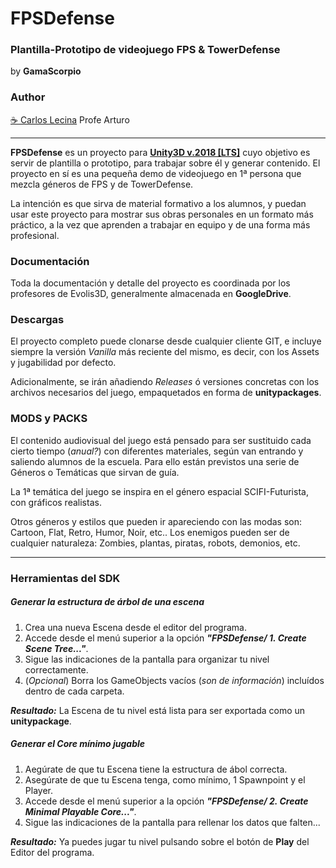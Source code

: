 # FPSDefense

### Plantilla-Prototipo de videojuego FPS & TowerDefense

by **GamaScorpio**

### Author
[☕ Carlos Lecina](https://ko-fi.com/carloslecina)
Profe Arturo

------

**FPSDefense** es un proyecto para **<u>Unity3D v.2018 [LTS]</u>** cuyo objetivo es servir de plantilla o prototipo, para trabajar sobre él y generar contenido. El proyecto en sí es una pequeña demo de videojuego en 1ª persona que mezcla géneros de FPS y de TowerDefense.

La intención es que sirva de material formativo a los alumnos, y puedan usar este proyecto para mostrar sus obras personales en un formato más práctico, a la vez que aprenden a trabajar en equipo y de una forma más profesional.



### Documentación

Toda la documentación y detalle del proyecto es coordinada por los profesores de Evolis3D, generalmente almacenada en **GoogleDrive**. 



### Descargas

El proyecto completo puede clonarse desde cualquier cliente GIT, e incluye siempre la versión *Vanilla* más reciente del mismo, es decir, con los Assets y jugabilidad por defecto.

Adicionalmente, se irán añadiendo *Releases* ó versiones concretas con los archivos necesarios del juego, empaquetados en forma de **unitypackages**.



### MODS y PACKS

El contenido audiovisual del juego está pensado para ser sustituido cada cierto tiempo (*anual?*) con diferentes materiales, según van entrando y saliendo alumnos de la escuela. Para ello están previstos una serie de Géneros o Temáticas que sirvan de guía.

La 1ª temática del juego se inspira en el género espacial SCIFI-Futurista, con gráficos realistas. 

Otros géneros y estilos que pueden ir apareciendo con las modas son: Cartoon, Flat, Retro, Humor, Noir, etc.. Los enemigos pueden ser de cualquier naturaleza: Zombies, plantas, piratas, robots, demonios, etc.



------



### Herramientas del SDK

##### Generar la estructura de árbol de una escena

1. Crea una nueva Escena desde el editor del programa.
2. Accede desde el menú superior a la opción ***"FPSDefense/ 1. Create Scene Tree..."***.
3. Sigue las indicaciones de la pantalla para organizar tu nivel correctamente.
4. (*Opcional*) Borra los GameObjects vacíos (*son de información*) incluídos dentro de cada carpeta.

***Resultado:*** La Escena de tu nivel está lista para ser exportada como un **unitypackage**.



##### Generar el Core mínimo jugable

1. Aegúrate de que tu Escena tiene la estructura de ábol correcta.
2. Asegúrate de que tu Escena tenga, como mínimo, 1 Spawnpoint y el Player.
3. Accede desde el menú superior a la opción ***"FPSDefense/ 2. Create Minimal Playable Core..."***.
4. Sigue las indicaciones de la pantalla para rellenar los datos que falten...

***Resultado:*** Ya puedes jugar tu nivel pulsando sobre el botón de **Play** del Editor del programa.



